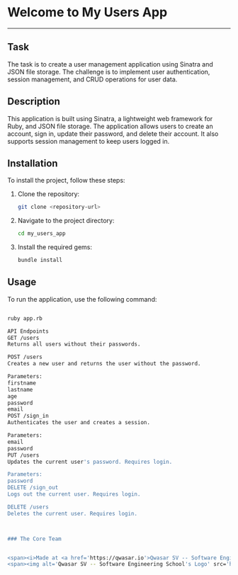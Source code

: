 # Welcome to My Users App
***
## Task
The task is to create a user management application using Sinatra and JSON file storage. The challenge is to implement user authentication, session management, and CRUD operations for user data.

## Description
This application is built using Sinatra, a lightweight web framework for Ruby, and JSON file storage. The application allows users to create an account, sign in, update their password, and delete their account. It also supports session management to keep users logged in.

## Installation
To install the project, follow these steps:
1. Clone the repository:
    ```sh
    git clone <repository-url>
    ```
2. Navigate to the project directory:
    ```sh
    cd my_users_app
    ```
3. Install the required gems:
    ```sh
    bundle install
    ```

## Usage
To run the application, use the following command:
```sh

ruby app.rb

API Endpoints
GET /users
Returns all users without their passwords.

POST /users
Creates a new user and returns the user without the password.

Parameters:
firstname
lastname
age
password
email
POST /sign_in
Authenticates the user and creates a session.

Parameters:
email
password
PUT /users
Updates the current user's password. Requires login.

Parameters:
password
DELETE /sign_out
Logs out the current user. Requires login.

DELETE /users
Deletes the current user. Requires login.



### The Core Team


<span><i>Made at <a href='https://qwasar.io'>Qwasar SV -- Software Engineering School</a></i></span>
<span><img alt='Qwasar SV -- Software Engineering School's Logo' src='https://storage.googleapis.com/qwasar-public/qwasar-logo_50x50.png' width='20px' /></span>
